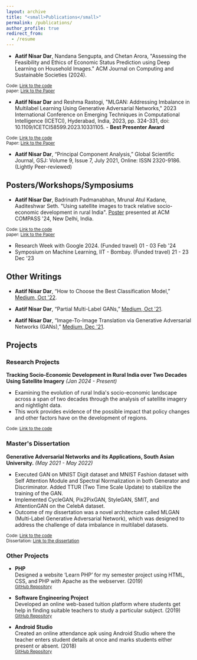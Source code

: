 ```yaml
---
layout: archive
title: "<small>Publications</small>"
permalink: /publications/
author_profile: true
redirect_from:
  - /resume
---
```


- **Aatif Nisar Dar**, Nandana Sengupta, and Chetan Arora, "Assessing the Feasibility and Ethics of Economic Status Prediction using Deep Learning on Household Images." ACM Journal on Computing and Sustainable Societies (2024). 

<small>Code: [Link to the code](https://github.com/aatifnisar01/SocioEconomic-Status-Prediction-using-Household-Images.git)</small>  
<small>paper: [Link to the Paper](https://dl.acm.org/doi/10.1145/3675160)</small>

- **Aatif Nisar Dar** and Reshma Rastogi, "MLGAN: Addressing Imbalance in Multilabel Learning Using Generative Adversarial Networks," 2023 International Conference on Emerging Techniques in Computational Intelligence (ICETCI), Hyderabad, India, 2023, pp. 324-331, doi: 10.1109/ICETCI58599.2023.10331105. - **Best Presenter Award**

<small>Code: [Link to the code](https://github.com/aatifnisar01/MLGAN-Addressing-Imbalance-in-Multilabel-Learning-Using-Generative-Adversarial-Networks-.git)</small>  
<small>Paper: [Link to the Paper](https://ieeexplore.ieee.org/document/10331105)</small>


- **Aatif Nisar Dar**, “Principal Component Analysis,” Global Scientific Journal, GSJ: Volume 9, Issue 7, July 2021, Online: ISSN 2320-9186. (Lightly Peer-reviewed)

## Posters/Workshops/Symposiums

- **Aatif Nisar Dar**, Badrinath Padmanabhan, Mrunal Atul Kadane, Aaditeshwar Seth. "Using satellite images to track relative socio-economic development in rural India". <a href="http://aatifnisar01.github.io/files/COMPASS_Poster.pdf" download>Poster</a> presented at ACM COMPASS '24, New Delhi, India.

<small>Code: [Link to the code](https://drive.google.com/drive/folders/1xtaTGiaPJxDLr2t4RRqHYyJBkS3NcXTm)</small>  
<small>paper: <a href="http://aatifnisar01.github.io/files/RWI_Poster.pdf" download>Link to the Paper</a></small>

- Research Week with Google 2024. (Funded travel)                     01 - 03 Feb '24
- Symposium on Machine Learning, IIT - Bombay. (Funded travel)        21 - 23 Dec '23    


## Other Writings

- **Aatif Nisar Dar**, “How to Choose the Best Classification Model,” [Medium, Oct '22](https://medium.com/@aatifdar/how-to-choose-the-best-classification-model-145817a70764).

- **Aatif Nisar Dar**, “Partial Multi-Label GANs,” [Medium, Oct '21](https://medium.com/@aatifdar/partial-multi-label-gans-c443239738f1).

- **Aatif Nisar Dar**, “Image-To-Image Translation via Generative Adversarial Networks (GANs),” [Medium, Dec '21](https://medium.com/@aatifdar/image-to-image-translation-generative-adversarial-networks-92d0fe2a10d2).

## Projects

### Research Projects

**Tracking Socio-Economic Development in Rural India over Two Decades Using Satellite Imagery**
*(Jan 2024 - Present)*

- Examining the evolution of rural India's socio-economic landscape across a span of two decades through the analysis of satellite imagery and nightlight data.
- This work provides evidence of the possible impact that policy changes and other factors have on the development of regions.

<small>Code: [Link to the code](https://drive.google.com/drive/folders/1Yet8yofT5ukS6WjMx2LGiJh359YXbCqp?usp=drive_link)</small> 

### Master's Dissertation

**Generative Adversarial Networks and its Applications, South Asian University.**
*(May 2021 - May 2022)*

- Executed GAN on MNIST Digit dataset and MNIST Fashion dataset with Self Attention Module and Spectral Normalization in both Generator and Discriminator. Added TTUR (Two Time Scale Update) to stabilize the training of the GAN.
- Implemented CycleGAN, Pix2PixGAN, StyleGAN, SMIT, and AttentionGAN on the CelebA dataset.
- Outcome of my dissertation was a novel architecture called MLGAN (Multi-Label Generative Adversarial Network), which was designed to address the challenge of data imbalance in multilabel datasets.
  
<small>Code: [Link to the code](https://github.com/aatifnisar01/MLGAN-Addressing-Imbalance-in-Multilabel-Learning-Using-Generative-Adversarial-Networks-.git)</small>  
<small>Dissertation: [Link to the dissertation](http://aatifnisar01.github.io/files/MSc_Thesis.pdf)</small>

### Other Projects

- **PHP**  
Designed a website ‘Learn PHP’ for my semester project using HTML, CSS, and PHP with Apache as the webserver. (2019)  
<small>[GitHub Repository](https://github.com/aatifnisar01/Learn-PHP-Website)</small>

- **Software Engineering Project**  
Developed an online web-based tuition platform where students get help in finding suitable teachers to study a particular subject. (2019)  
<small>[GitHub Repository](https://github.com/aatifnisar01/ONLINE-TUTOR-FINDING-SYSTEM-SOFTWARE-ENGINEERING-PROJECT)</small>

- **Android Studio**  
Created an online attendance apk using Android Studio where the teacher enters student details at once and marks students either present or absent. (2018)  
<small>[GitHub Repository](https://github.com/aatifnisar01/Attendence-System---Andriod)</small>

